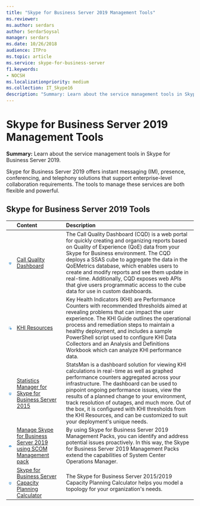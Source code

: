 ```yaml
---
title: "Skype for Business Server 2019 Management Tools"
ms.reviewer: 
ms.author: serdars
author: SerdarSoysal
manager: serdars
ms.date: 10/26/2018
audience: ITPro
ms.topic: article
ms.service: skype-for-business-server
f1.keywords:
- NOCSH
ms.localizationpriority: medium
ms.collection: IT_Skype16
description: "Summary: Learn about the service management tools in Skype for Business Server 2019."
---
```


# Skype for Business Server 2019 Management Tools
 
**Summary:** Learn about the service management tools in Skype for Business Server 2019.
  
Skype for Business Server 2019 offers instant messaging (IM), presence, conferencing, and telephony solutions that support enterprise-level collaboration requirements. The tools to manage these services are both flexible and powerful.
  
## Skype for Business Server 2019 Tools

|&nbsp;|Content|Description|
|:-----|:-----|:-----|
|![dashboard icon.](../SfbServer/media/144fef0b-3ff0-4298-8b03-978bda9e923b.png)|[Call Quality Dashboard](../SfbServer/management-tools/call-quality-dashboard/call-quality-dashboard.md)  |The Call Quality Dashboard (CQD) is a web portal for quickly creating and organizing reports based on Quality of Experience (QoE) data from your Skype for Business environment. The CQD deploys a SSAS cube to aggregate the data in the QoEMetrics database, which enables users to create and modify reports and see them update in real-time. Additionally, CQD exposes web APIs that give users programmatic access to the cube data for use in custom dashboards.   |
|![icon for KHI.](../SfbServer/media/8759b767-b689-4a95-94a5-5b27c5688688.png)|[KHI Resources](https://www.microsoft.com/download/details.aspx?id=57519)  |Key Health Indicators (KHI) are Performance Counters with recommended thresholds aimed at revealing problems that can impact the user experience. The KHI Guide outlines the operational process and remediation steps to maintain a healthy deployment, and includes a sample PowerShell script used to configure KHI Data Collectors and an Analysis and Definitions Workbook which can analyze KHI performance data.   |
|![dashboard icon.](../SfbServer/media/144fef0b-3ff0-4298-8b03-978bda9e923b.png)|[Statistics Manager for Skype for Business Server 2015](../SfbServer/management-tools/statistics-manager/statistics-manager.md)  |StatsMan is a dashboard solution for viewing KHI calculations in real-time as well as graphed performance counters aggregated across your infrastructure. The dashboard can be used to pinpoint ongoing performance issues, view the results of a planned change to your environment, track resolution of outages, and much more. Out of the box, it is configured with KHI thresholds from the KHI Resources, and can be customized to suit your deployment's unique needs.   |
|![SCOM Icon.](../SfbServer/media/3a7601cb-dd2f-4606-8a3b-07c7abdc091a.png)|[Manage Skype for Business Server 2019 using SCOM Management pack](tools/scom-management-pack-use-2019.md)  |By using Skype for Business Server 2019 Management Packs, you can identify and address potential issues proactively. In this way, the Skype for Business Server 2019 Management Packs extend the capabilities of System Center Operations Manager.   |
|![dashboard icon.](../SfbServer/media/144fef0b-3ff0-4298-8b03-978bda9e923b.png)|[Skype for Business Server Capacity Planning Calculator](../SfbServer/management-tools/capacity-planning-calculator.md)  |The Skype for Business Server 2015/2019 Capacity Planning Calculator helps you model a topology for your organization's needs.   |


